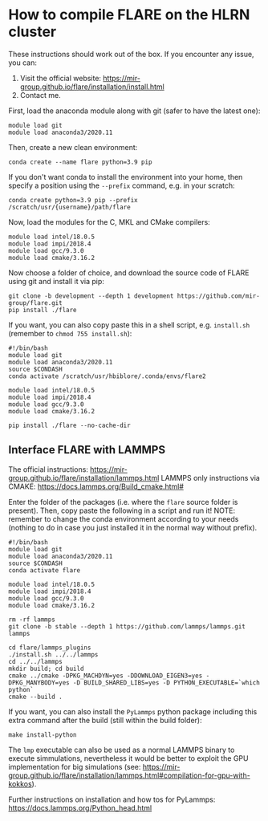 # How to compile FLARE on the HLRN cluster

These instructions should work out of the box. If you encounter any issue, you can:
1. Visit the official website: https://mir-group.github.io/flare/installation/install.html
2. Contact me.

First, load the anaconda module along with git (safer to have the latest one):

```console
module load git
module load anaconda3/2020.11 
```

Then, create a new clean environment:

```console
conda create --name flare python=3.9 pip
```

If you don't want conda to install the environment into your home, then specify a position using the `--prefix` command, e.g. in your scratch:

```console
conda create python=3.9 pip --prefix /scratch/usr/{username}/path/flare
```

Now, load the modules for the C, MKL and CMake compilers:

```console
module load intel/18.0.5
module load impi/2018.4
module load gcc/9.3.0
module load cmake/3.16.2
```

Now choose a folder of choice, and download the source code of FLARE using git and install it via pip:

```console
git clone -b development --depth 1 development https://github.com/mir-group/flare.git
pip install ./flare
```

If you want, you can also copy paste this in a shell script, e.g. `install.sh` (remember to `chmod 755 install.sh`):

```console
#!/bin/bash
module load git
module load anaconda3/2020.11 
source $CONDASH
conda activate /scratch/usr/hbiblore/.conda/envs/flare2

module load intel/18.0.5
module load impi/2018.4
module load gcc/9.3.0
module load cmake/3.16.2

pip install ./flare --no-cache-dir
```

## Interface FLARE with LAMMPS

The official instructions: https://mir-group.github.io/flare/installation/lammps.html
LAMMPS only instructions via CMAKE: https://docs.lammps.org/Build_cmake.html#

Enter the folder of the packages (i.e. where the `flare` source folder is present). Then, copy paste the following in a script and run it!
NOTE: remember to change the conda environment according to your needs (nothing to do in case you just installed it in the normal way without prefix).

```console
#!/bin/bash
module load git
module load anaconda3/2020.11               
source $CONDASH
conda activate flare

module load intel/18.0.5
module load impi/2018.4
module load gcc/9.3.0
module load cmake/3.16.2

rm -rf lammps
git clone -b stable --depth 1 https://github.com/lammps/lammps.git lammps

cd flare/lammps_plugins
./install.sh ../../lammps
cd ../../lammps
mkdir build; cd build
cmake ../cmake -DPKG_MACHDYN=yes -DDOWNLOAD_EIGEN3=yes -DPKG_MANYBODY=yes -D BUILD_SHARED_LIBS=yes -D PYTHON_EXECUTABLE=`which python`
cmake --build .
```

If you want, you can also install the `PyLammps` python package including this extra command after the build (still within the build folder):
```console
make install-python
```

The `lmp` executable can also be used as a normal LAMMPS binary to execute simmulations, nevertheless it would be better to exploit the GPU implementation for big simulations (see: https://mir-group.github.io/flare/installation/lammps.html#compilation-for-gpu-with-kokkos).

Further instructions on installation and how tos for PyLammps: https://docs.lammps.org/Python_head.html
